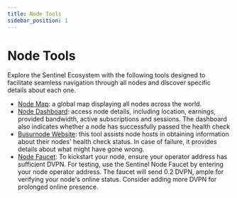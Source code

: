 ```yaml
---
title: Node Tools
sidebar_position: 1
---
```


# Node Tools

Explore the Sentinel Ecosystem with the following tools designed to facilitate seamless navigation through all nodes and discover specific details about each one.

- [Node Map](https://map.sentinel.co): a global map displaying all nodes across the world.
- [Node Dashboard](https://nodes.sentinel.co): access node details, including location, earnings, provided bandwidth, active subscriptions and sessions. The dashboard also indicates whether a node has successfully passed the health check
- [Busurnode Website](https://sentinel.busurnode.com/): this tool assists node hosts in obtaining information about their nodes' health check status. In case of failure, it provides details about what might have gone wrong.
- [Node Faucet](https://faucet.im/): To kickstart your node, ensure your operator address has sufficient DVPN. For testing, use the Sentinel Node Faucet by entering your node operator address. The faucet will send 0.2 DVPN, ample for verifying your node's online status. Consider adding more DVPN for prolonged online presence.